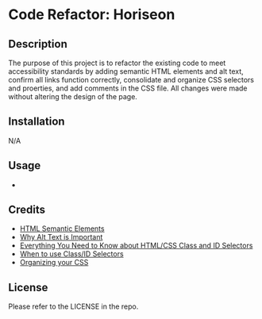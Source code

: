 # Code Refactor: Horiseon

## Description
The purpose of this project is to refactor the existing code to meet accessibility standards by adding semantic HTML elements and alt text, confirm all links function correctly, consolidate and organize CSS selectors and proerties, and add comments in the CSS file. All changes were made without altering the design of the page.

## Installation
N/A

## Usage
-

## Credits
- [HTML Semantic Elements](https://www.w3schools.com/html/html5_semantic_elements.asp)
- [Why Alt Text is Important](https://moz.com/learn/seo/alt-text)
- [Everything You Need to Know about HTML/CSS Class and ID Selectors](https://www.udacity.com/blog/2021/01/html-css-class-and-id-selectors-everything-you-need-to-know.html)
- [When to use Class/ID Selectors](https://www.codecademy.com/forum_questions/53ac57c3282ae3c0820004d5)
- [Organizing your CSS](https://developer.mozilla.org/en-US/docs/Learn/CSS/Building_blocks/Organizing)

## License
Please refer to the LICENSE in the repo.